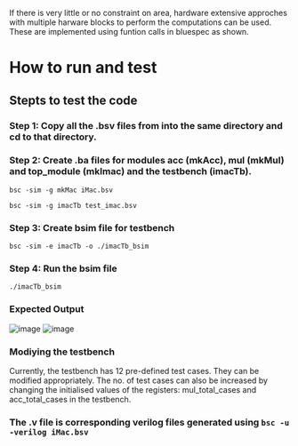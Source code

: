 If there is very little or no constraint on area, hardware extensive approches with multiple harware blocks to perform the computations can be used. These are implemented using funtion calls in bluespec as shown.

# How to run and test

## Stepts to test the code
### Step 1: Copy all the .bsv files from into the same directory and cd to that directory.
### Step 2: Create .ba files for modules acc (mkAcc), mul (mkMul) and top_module (mkImac) and the testbench (imacTb). 
```bsc -sim -g mkMac iMac.bsv```

```bsc -sim -g imacTb test_imac.bsv```

### Step 3: Create bsim file for testbench
```bsc -sim -e imacTb -o ./imacTb_bsim```

### Step 4: Run the bsim file
```./imacTb_bsim```

### Expected Output
![image](https://github.com/ee20b117/CAD-for-VLSI/assets/104497659/82ff0aca-f797-474a-85a8-1905c0253a1a)
![image](https://github.com/ee20b117/CAD-for-VLSI/assets/104497659/0d936442-bebe-4731-986c-d34ee6726592)

### Modiying the testbench
Currently, the testbench has 12 pre-defined test cases. They can be modified appropriately. The no. of test cases can also be increased by changing the initialised values of the registers: mul_total_cases and acc_total_cases in the testbench.

### The .v file is corresponding verilog files generated using ```bsc -u -verilog iMac.bsv``` 
